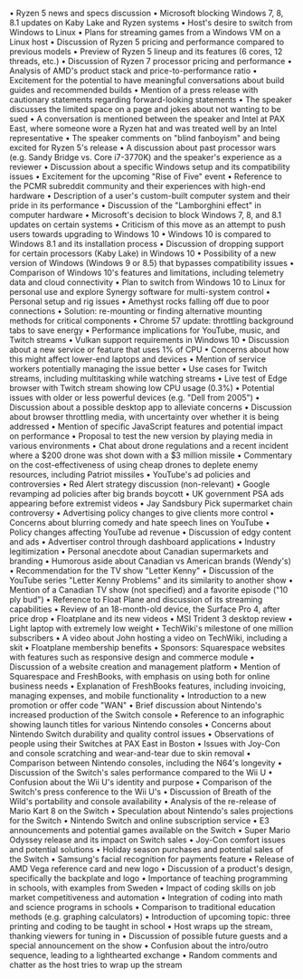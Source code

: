 • Ryzen 5 news and specs discussion
• Microsoft blocking Windows 7, 8, 8.1 updates on Kaby Lake and Ryzen systems
• Host's desire to switch from Windows to Linux
• Plans for streaming games from a Windows VM on a Linux host
• Discussion of Ryzen 5 pricing and performance compared to previous models
• Preview of Ryzen 5 lineup and its features (6 cores, 12 threads, etc.)
• Discussion of Ryzen 7 processor pricing and performance
• Analysis of AMD's product stack and price-to-performance ratio
• Excitement for the potential to have meaningful conversations about build guides and recommended builds
• Mention of a press release with cautionary statements regarding forward-looking statements
• The speaker discusses the limited space on a page and jokes about not wanting to be sued
• A conversation is mentioned between the speaker and Intel at PAX East, where someone wore a Ryzen hat and was treated well by an Intel representative
• The speaker comments on "blind fanboyism" and being excited for Ryzen 5's release
• A discussion about past processor wars (e.g. Sandy Bridge vs. Core i7-3770K) and the speaker's experience as a reviewer
• Discussion about a specific Windows setup and its compatibility issues
• Excitement for the upcoming "Rise of Five" event
• Reference to the PCMR subreddit community and their experiences with high-end hardware
• Description of a user's custom-built computer system and their pride in its performance
• Discussion of the "Lamborghini effect" in computer hardware
• Microsoft's decision to block Windows 7, 8, and 8.1 updates on certain systems
• Criticism of this move as an attempt to push users towards upgrading to Windows 10
• Windows 10 is compared to Windows 8.1 and its installation process
• Discussion of dropping support for certain processors (Kaby Lake) in Windows 10
• Possibility of a new version of Windows (Windows 9 or 8.5) that bypasses compatibility issues
• Comparison of Windows 10's features and limitations, including telemetry data and cloud connectivity
• Plan to switch from Windows 10 to Linux for personal use and explore Synergy software for multi-system control
• Personal setup and rig issues
• Amethyst rocks falling off due to poor connections
• Solution: re-mounting or finding alternative mounting methods for critical components
• Chrome 57 update: throttling background tabs to save energy
• Performance implications for YouTube, music, and Twitch streams
• Vulkan support requirements in Windows 10
• Discussion about a new service or feature that uses 1% of CPU
• Concerns about how this might affect lower-end laptops and devices
• Mention of service workers potentially managing the issue better
• Use cases for Twitch streams, including multitasking while watching streams
• Live test of Edge browser with Twitch stream showing low CPU usage (0.3%)
• Potential issues with older or less powerful devices (e.g. "Dell from 2005")
• Discussion about a possible desktop app to alleviate concerns
• Discussion about browser throttling media, with uncertainty over whether it is being addressed
• Mention of specific JavaScript features and potential impact on performance
• Proposal to test the new version by playing media in various environments
• Chat about drone regulations and a recent incident where a $200 drone was shot down with a $3 million missile
• Commentary on the cost-effectiveness of using cheap drones to deplete enemy resources, including Patriot missiles
• YouTube's ad policies and controversies
• Red Alert strategy discussion (non-relevant)
• Google revamping ad policies after big brands boycott
• UK government PSA ads appearing before extremist videos
• Jay Sandsbury Pick supermarket chain controversy
• Advertising policy changes to give clients more control
• Concerns about blurring comedy and hate speech lines on YouTube
• Policy changes affecting YouTube ad revenue
• Discussion of edgy content and ads
• Advertiser control through dashboard applications
• Industry legitimization
• Personal anecdote about Canadian supermarkets and branding
• Humorous aside about Canadian vs American brands (Wendy's)
• Recommendation for the TV show "Letter Kenny"
• Discussion of the YouTube series "Letter Kenny Problems" and its similarity to another show
• Mention of a Canadian TV show (not specified) and a favorite episode ("10 ply bud")
• Reference to Float Plane and discussion of its streaming capabilities
• Review of an 18-month-old device, the Surface Pro 4, after price drop
• Floatplane and its new videos
• MSI Trident 3 desktop review
• Light laptop with extremely low weight
• TechWiki's milestone of one million subscribers
• A video about John hosting a video on TechWiki, including a skit
• Floatplane membership benefits
• Sponsors: Squarespace websites with features such as responsive design and commerce module
• Discussion of a website creation and management platform
• Mention of Squarespace and FreshBooks, with emphasis on using both for online business needs
• Explanation of FreshBooks features, including invoicing, managing expenses, and mobile functionality
• Introduction to a new promotion or offer code "WAN"
• Brief discussion about Nintendo's increased production of the Switch console
• Reference to an infographic showing launch titles for various Nintendo consoles
• Concerns about Nintendo Switch durability and quality control issues
• Observations of people using their Switches at PAX East in Boston
• Issues with Joy-Con and console scratching and wear-and-tear due to skin removal
• Comparison between Nintendo consoles, including the N64's longevity
• Discussion of the Switch's sales performance compared to the Wii U
• Confusion about the Wii U's identity and purpose
• Comparison of the Switch's press conference to the Wii U's
• Discussion of Breath of the Wild's portability and console availability
• Analysis of the re-release of Mario Kart 8 on the Switch
• Speculation about Nintendo's sales projections for the Switch
• Nintendo Switch and online subscription service
• E3 announcements and potential games available on the Switch
• Super Mario Odyssey release and its impact on Switch sales
• Joy-Con comfort issues and potential solutions
• Holiday season purchases and potential sales of the Switch
• Samsung's facial recognition for payments feature
• Release of AMD Vega reference card and new logo
• Discussion of a product's design, specifically the backplate and logo
• Importance of teaching programming in schools, with examples from Sweden
• Impact of coding skills on job market competitiveness and automation
• Integration of coding into math and science programs in schools
• Comparison to traditional education methods (e.g. graphing calculators)
• Introduction of upcoming topic: three printing and coding to be taught in school
• Host wraps up the stream, thanking viewers for tuning in
• Discussion of possible future guests and a special announcement on the show
• Confusion about the intro/outro sequence, leading to a lighthearted exchange
• Random comments and chatter as the host tries to wrap up the stream